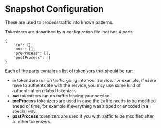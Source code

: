 
# Snapshot Configuration

These are used to process traffic into known patterns.

Tokenizers are described by a configuration file that has 4 parts:

```
{
    "in": [],
    "out": [],
    "preProcess": [],
    "postProcess": []
}
```

Each of the parts contains a list of tokenizers that should be run:

* **in** tokenizers run on traffic going into your service. For example, if users have to authenticate with the service, you may use some kind of authentication related tokenizer.
* **out** tokenizers run on traffic leaving your service.
* **preProcess** tokenizers are used in case the traffic needs to be modified ahead of time, for example if everything was zipped or encoded in a special way.
* **postProcess** tokenizers are used if you with traffic to be modified after all other tokenizers.


